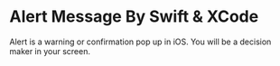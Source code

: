 # Alert Message By Swift & XCode
Alert is a warning or confirmation pop up in iOS. You will be a decision maker in your screen.
